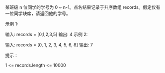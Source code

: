 某班级 n 位同学的学号为 0 ~ n-1。点名结果记录于升序数组 records。假定仅有一位同学缺席，请返回他的学号。

 

示例 1:

输入: records = [0,1,2,3,5]
输出: 4
示例 2:

输入: records = [0, 1, 2, 3, 4, 5, 6, 8]
输出: 7
 

提示：

1 <= records.length <= 10000